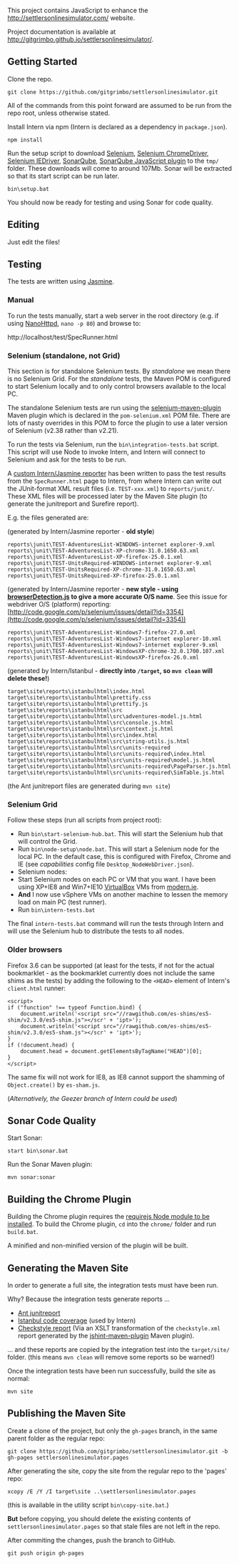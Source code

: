 This project contains JavaScript to enhance the http://settlersonlinesimulator.com/ website.

Project documentation is available at http://gitgrimbo.github.io/settlersonlinesimulator/.

## Getting Started

Clone the repo.

    git clone https://github.com/gitgrimbo/settlersonlinesimulator.git

All of the commands from this point forward are assumed to be run from the repo root, unless otherwise stated.

Install Intern via npm (Intern is declared as a dependency in `package.json`).

    npm install

Run the setup script to download [Selenium](http://www.seleniumhq.org/download/),
[Selenium ChromeDriver](http://chromedriver.storage.googleapis.com/index.html),
[Selenium IEDriver](http://code.google.com/p/selenium/downloads/list),
[SonarQube](http://www.sonarqube.org/),
[SonarQube JavaScript plugin](http://docs.codehaus.org/display/SONAR/JavaScript+Plugin) to the
`tmp/` folder. These downloads will come to around 107Mb.
Sonar will be extracted so that its start script can be run later.

    bin\setup.bat

You should now be ready for testing and using Sonar for code quality.

## Editing

Just edit the files!

## Testing

The tests are written using [Jasmine](http://pivotal.github.io/jasmine/).

### Manual

To run the tests manually, start a web server in the root directory (e.g. if using
[NanoHttpd](https://github.com/NanoHttpd/nanohttpd), `nano -p 80`) and browse to:

http://localhost/test/SpecRunner.html

### Selenium (standalone, not Grid)

This section is for standalone Selenium tests. By *standalone* we mean there is no Selenium Grid.
For the *standalone* tests, the Maven POM is configured to start Selenium locally and to only control browsers available to the local PC.

The standalone Selenium tests are run using the
[selenium-maven-plugin](http://mojo.codehaus.org/selenium-maven-plugin/) Maven plugin which is
declared in the `pom-selenium.xml` POM file.
There are lots of nasty overrides in this POM to force the plugin to use a later version of
Selenium (v2.38 rather than v2.21).

To run the tests via Selenium, run the `bin\integration-tests.bat` script. This script will use
Node to invoke Intern, and Intern will connect to Selenium and ask for the tests to be run.

A [custom Intern/Jasmine reporter](https://github.com/gitgrimbo/settlersonlinesimulator/blob/master/interntest/ReporterToHandleJasmineJunitReports.js)
has been written to pass the test results from the `SpecRunner.html` page to Intern, from where
Intern can write out the JUnit-format XML result files (i.e. `TEST-xxx.xml`) to `reports/junit/`.
These XML files will be processed later by the Maven Site plugin (to generate the junitreport
and Surefire report).

E.g. the files generated are:

(generated by Intern/Jasmine reporter - **old style**)

    reports\junit\TEST-AdventuresList-WINDOWS-internet explorer-9.xml
    reports\junit\TEST-AdventuresList-XP-chrome-31.0.1650.63.xml
    reports\junit\TEST-AdventuresList-XP-firefox-25.0.1.xml
    reports\junit\TEST-UnitsRequired-WINDOWS-internet explorer-9.xml
    reports\junit\TEST-UnitsRequired-XP-chrome-31.0.1650.63.xml
    reports\junit\TEST-UnitsRequired-XP-firefox-25.0.1.xml

(generated by Intern/Jasmine reporter - **new style - using [browserDetection.js](https://github.com/gitgrimbo/settlersonlinesimulator/blob/master/interntest/browser-detection.js) to give a more accurate O/S name**. See this issue for webdriver O/S (platform) reporting: [http://code.google.com/p/selenium/issues/detail?id=3354](http://code.google.com/p/selenium/issues/detail?id=3354))

    reports\junit\TEST-AdventuresList-Windows7-firefox-27.0.xml
    reports\junit\TEST-AdventuresList-Windows7-internet explorer-10.xml
    reports\junit\TEST-AdventuresList-Windows7-internet explorer-9.xml
    reports\junit\TEST-AdventuresList-WindowsXP-chrome-32.0.1700.107.xml
    reports\junit\TEST-AdventuresList-WindowsXP-firefox-26.0.xml

(generated by Intern/Istanbul - **directly into `/target`, so `mvn clean` will delete these!**)

    target\site\reports\istanbulhtml\index.html
    target\site\reports\istanbulhtml\prettify.css
    target\site\reports\istanbulhtml\prettify.js
    target\site\reports\istanbulhtml\src
    target\site\reports\istanbulhtml\src\adventures-model.js.html
    target\site\reports\istanbulhtml\src\console.js.html
    target\site\reports\istanbulhtml\src\context.js.html
    target\site\reports\istanbulhtml\src\index.html
    target\site\reports\istanbulhtml\src\string-utils.js.html
    target\site\reports\istanbulhtml\src\units-required
    target\site\reports\istanbulhtml\src\units-required\index.html
    target\site\reports\istanbulhtml\src\units-required\model.js.html
    target\site\reports\istanbulhtml\src\units-required\PageParser.js.html
    target\site\reports\istanbulhtml\src\units-required\SimTable.js.html

(the Ant junitreport files are generated during `mvn site`)

### Selenium Grid

Follow these steps (run all scripts from project root):

- Run `bin\start-selenium-hub.bat`. This will start the Selenium hub that will control the Grid.
- Run `bin\node-setup\node.bat`. This will start a Selenium node for the local PC. In the default case, this is configured with Firefox, Chrome and IE (see *capabilities* config file `Desktop_NodeWebDriver.json`).
- Selenium nodes:
 - Start Selenium nodes on each PC or VM that you want. I have been using XP+IE8 and Win7+IE10 [VirtualBox](https://www.virtualbox.org/) VMs from [modern.ie](http://modern.ie).
 - **And** I now use vSphere VMs on another machine to lessen the memory load on main PC (test runner).
- Run `bin\intern-tests.bat`

The final `intern-tests.bat` command will run the tests through Intern and will use the Selenium hub to distribute the tests to all nodes.

### Older browsers

Firefox 3.6 can be supported (at least for the tests, if not for the actual bookmarklet - as
the bookmarklet currently does not include the same shims as the tests) by adding the
following to the `<HEAD>` element of Intern's `client.html` runner:

    <script>
    if ("function" !== typeof Function.bind) {
        document.writeln('<script src="//rawgithub.com/es-shims/es5-shim/v2.3.0/es5-shim.js"></scr' + 'ipt>');
        document.writeln('<script src="//rawgithub.com/es-shims/es5-shim/v2.3.0/es5-sham.js"></scr' + 'ipt>');
    }
    if (!document.head) {
        document.head = document.getElementsByTagName("HEAD")[0];
    }
    </script>

The same fix will not work for IE8, as IE8 cannot support the shamming of `Object.create()` by
`es-sham.js`.

(*Alternatively, the Geezer branch of Intern could be used*)

## Sonar Code Quality

Start Sonar:

    start bin\sonar.bat

Run the Sonar Maven plugin:

    mvn sonar:sonar

## Building the Chrome Plugin

Building the Chrome plugin requires the
[requirejs Node module to be installed](http://requirejs.org/docs/optimization.html#download).
To build the Chrome plugin, `cd` into the `chrome/` folder and run `build.bat`.

A minified and non-minified version of the plugin will be built.

## Generating the Maven Site

In order to generate a full site, the integration tests must have been run.

Why? Because the integration tests generate reports ...

- [Ant junitreport](http://ant.apache.org/manual/Tasks/junitreport.html)
- [Istanbul code coverage](http://gotwarlost.github.io/istanbul/) (used by Intern)
- [Checkstyle report]() (Via an XSLT transformation of the `checkstyle.xml` report generated by
  the [jshint-maven-plugin](https://github.com/cjdev/jshint-mojo) Maven plugin).

... and these reports are copied by the integration test into the `target/site/` folder. (this means `mvn clean` will remove some reports so be warned!)

Once the integration tests have been run successfully, build the site as normal:

    mvn site

## Publishing the Maven Site

Create a clone of the project, but only the `gh-pages` branch, in the same parent folder as the
regular repo:

    git clone https://github.com/gitgrimbo/settlersonlinesimulator.git -b gh-pages settlersonlinesimulator.pages

After generating the site, copy the site from the regular repo to the 'pages' repo:

    xcopy /E /Y /I target\site ..\settlersonlinesimulator.pages

(this is available in the utility script `bin\copy-site.bat`.)

**But** before copying, you should delete the existing contents of `settlersonlinesimulator.pages` so that stale files are not left in the repo.

After commiting the changes, push the branch to GitHub.

    git push origin gh-pages

